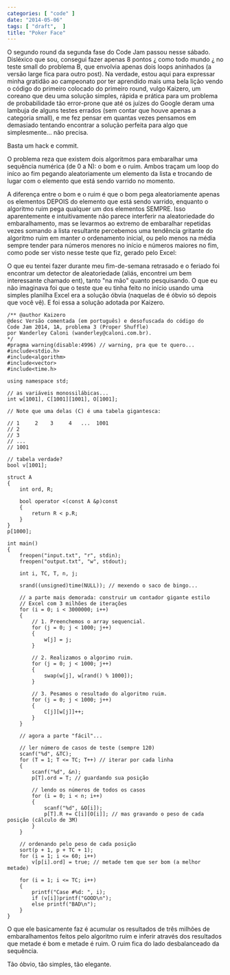 ```yaml
---
categories: [ "code" ]
date: "2014-05-06"
tags: [ "draft",  ]
title: "Poker Face"
---
```

O segundo round da segunda fase do Code Jam passou nesse sábado. Disléxico que sou, consegui fazer apenas 8 pontos ¿ como todo mundo ¿ no teste small do problema B, que envolvia apenas dois loops aninhados (a versão large fica para outro post). Na verdade, estou aqui para expressar minha gratidão ao campeonato por ter aprendido mais uma bela lição vendo o código do primeiro colocado do primeiro round, vulgo Kaizero, um coreano que deu uma solução simples, rápida e prática para um problema de probabilidade tão error-prone que até os juízes do Google deram uma lambuja de alguns testes errados (sem contar que houve apenas a categoria small), e me fez pensar em quantas vezes pensamos em demasiado tentando encontrar a solução perfeita para algo que simplesmente... não precisa.

Basta um hack e commit.



O problema reza que existem dois algoritmos para embaralhar uma sequência numérica (de 0 a N): o bom e o ruim. Ambos traçam um loop do iníco ao fim pegando aleatoriamente um elemento da lista e trocando de lugar com o elemento que está sendo varrido no momento.


A diferença entre o bom e o ruim é que o bom pega aleatoriamente apenas os elementos DEPOIS do elemento que está sendo varrido, enquanto o algoritmo ruim pega qualquer um dos elementos SEMPRE. Isso aparentemente e intuitivamente não parece interferir na aleatoriedade do embaralhamento, mas se levarmos ao extremo de embaralhar repetidas vezes somando a lista resultante percebemos uma tendência gritante do algoritmo ruim em manter o ordenamento inicial, ou pelo menos na média sempre tender para números menores no início e números maiores no fim, como pode ser visto nesse teste que fiz, gerado pelo Excel:


O que eu tentei fazer durante meu fim-de-semana retrasado e o feriado foi encontrar um detector de aleatoriedade (aliás, encontrei um bem interessante chamado ent), tanto "na mão" quanto pesquisando. O que eu não imaginava foi que o teste que eu tinha feito no início usando uma simples planilha Excel era a solução óbvia (naquelas de é óbvio só depois que você vê). E foi essa a solução adotada por Kaizero.

    /** @author Kaizero
    @desc Versão comentada (em português) e desofuscada do código do 
    Code Jam 2014, 1A, problema 3 (Proper Shuffle)
    por Wanderley Caloni (wanderley@caloni.com.br).
    */
    #pragma warning(disable:4996) // warning, pra que te quero...
    #include<stdio.h>
    #include<algorithm>
    #include<vector>
    #include<time.h>
    
    using namespace std;
    
    // as variáveis monossilábicas...
    int w[1001], C[1001][1001], O[1001];
    
    // Note que uma delas (C) é uma tabela gigantesca:
    
    // 1     2    3     4   ...  1001
    // 2
    // 3
    // ...
    // 1001
    
    // tabela verdade?
    bool v[1001];
    
    struct A
    {	
    	int ord, R;
    
    	bool operator <(const A &p)const
    	{
    		return R < p.R;
    	}
    }
    p[1000];
    
    int main()
    {
    	freopen("input.txt", "r", stdin);
    	freopen("output.txt", "w", stdout);
    
    	int i, TC, T, n, j;
    
    	srand((unsigned)time(NULL)); // mexendo o saco de bingo...
    
    	// a parte mais demorada: construir um contador gigante estilo 
    	// Excel com 3 milhões de iterações
    	for (i = 0; i < 3000000; i++)
    	{
    		// 1. Preenchemos o array sequencial.
    		for (j = 0; j < 1000; j++)
    		{
    			w[j] = j;
    		}
    
    		// 2. Realizamos o algorimo ruim.
    		for (j = 0; j < 1000; j++)
    		{
    			swap(w[j], w[rand() % 1000]);
    		}
    
    		// 3. Pesamos o resultado do algoritmo ruim.
    		for (j = 0; j < 1000; j++)
    		{
    			C[j][w[j]]++;
    		}
    	}
    
    	// agora a parte "fácil"...
    
    	// ler número de casos de teste (sempre 120)
    	scanf("%d", &TC);
    	for (T = 1; T <= TC; T++) // iterar por cada linha
    	{
    		scanf("%d", &n);
    		p[T].ord = T; // guardando sua posição
    
    		// lendo os números de todos os casos
    		for (i = 0; i < n; i++)
    		{
    			scanf("%d", &O[i]);
    			p[T].R += C[i][O[i]]; // mas gravando o peso de cada posição (cálculo de 3M)
    		}
    	}
    
    	// ordenando pelo peso de cada posição
    	sort(p + 1, p + TC + 1);
    	for (i = 1; i <= 60; i++)
    		v[p[i].ord] = true; // metade tem que ser bom (a melhor metade)
    
    	for (i = 1; i <= TC; i++)
    	{
    		printf("Case #%d: ", i);
    		if (v[i])printf("GOOD\n");
    		else printf("BAD\n");
    	}
    }
    

O que ele basicamente faz é acumular os resultados de três milhões de embaralhamentos feitos pelo algoritmo ruim e inferir através dos resultados que metade é bom e metade é ruim. O ruim fica do lado desbalanceado da sequência.


Tão óbvio, tão simples, tão elegante.

